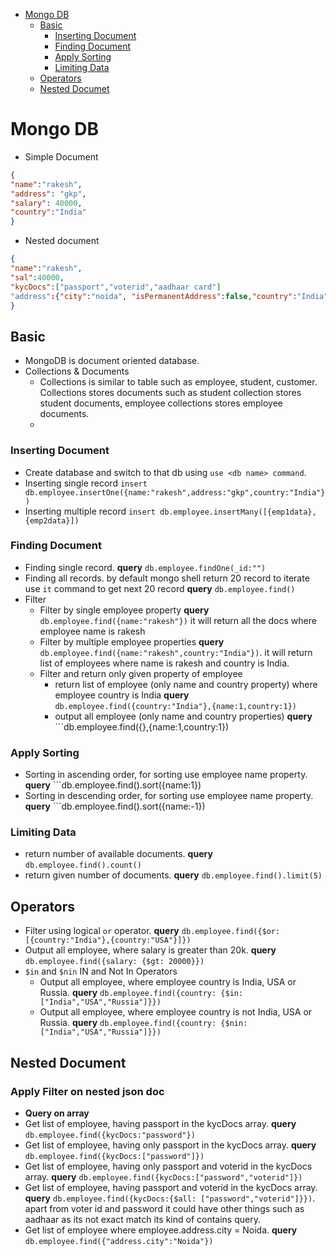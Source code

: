 - [Mongo DB](#mongo-db)
   - [Basic](#basic)
      - [Inserting Document](#inserting-document)
      - [Finding Document](#finding-document)
      - [Apply Sorting](#apply-sorting)
      - [Limiting Data](#limiting-data)
   - [Operators](#Operators)
   - [Nested Documet](#nested-document) 

# Mongo DB
- Simple Document
```json
{
"name":"rakesh",
"address": "gkp",
"salary": 40000,
"country":"India"
}
``` 
- Nested document
```json
{
"name":"rakesh",
"sal":40000,
"kycDocs":["passport","voterid","aadhaar card"]
"address":{"city":"noida", "isPermanentAddress":false,"country":"India"}
}
```
  
## Basic
- MongoDB is document oriented database.
- Collections & Documents
  - Collections is similar to table such as employee, student, customer. Collections stores documents such as student collection stores student documents, employee collections stores employee documents.
  - 

### Inserting Document
- Create database and switch to that db using ```use <db name> command```.
- Inserting single record ```insert db.employee.insertOne({name:"rakesh",address:"gkp",country:"India"})```
- Inserting multiple record ```insert db.employee.insertMany([{emp1data},{emp2data}])```
### Finding Document
- Finding single record. **query** ```db.employee.findOne(_id:"")```
- Finding all records. by default mongo shell return 20 record to iterate use ```it``` command to get next 20 record **query** ```db.employee.find()```
- Filter 
  - Filter by single employee property **query** ```db.employee.find({name:"rakesh"})``` it will return all the docs where employee name is rakesh
  - Filter by multiple employee properties **query** ```db.employee.find({name:"rakesh",country:"India"})```. it will return list of employees where name is rakesh and country is India.
  - Filter and return only given property of employee
    -  return list of employee (only name and country property) where employee country is India **query** ```db.employee.find({country:"India"},{name:1,country:1})```  
    -  output all employee (only name and country properties) **query** ```db.employee.find({},{name:1,country:1})
   
### Apply Sorting
- Sorting in ascending order, for sorting use employee name property. **query** ```db.employee.find().sort({name:1})
- Sorting in descending order, for sorting use employee name property. **query** ```db.employee.find().sort({name:-1})
### Limiting Data
- return number of available documents. **query** ```db.employee.find().count()```
- return given number of documents. **query** ```db.employee.find().limit(5)```

## Operators
- Filter using logical ```or``` operator. **query** ```db.employee.find({$or: [{country:"India"},{country:"USA"}]})```
- Output all employee, where salary is greater than 20k. **query** ```db.employee.find({salary: {$gt: 20000}})```
- ```$in``` and ```$nin``` IN and Not In Operators
  - Output all employee, where employee country is India, USA or Russia. **query** ```db.employee.find({country: {$in: ["India","USA","Russia"]}})```
  - Output all employee, where employee country is not India, USA or Russia. **query** ```db.employee.find({country: {$nin: ["India","USA","Russia"]}})```

## Nested Document
### Apply Filter on nested json doc
- **Query on array**
 - Get list of employee, having passport in the kycDocs array. **query** ```db.employee.find({kycDocs:"password"})```
 - Get list of employee, having only passport in the kycDocs array. **query** ```db.employee.find({kycDocs:["password"]})```
 - Get list of employee, having only passport and voterid in the kycDocs array. **query** ```db.employee.find({kycDocs:["password","voterid"]})```
 - Get list of employee, having  passport and voterid in the kycDocs array. **query** ```db.employee.find({kycDocs:{$all: ["password","voterid"]}})```. apart from voter id and password it could have other things such as aadhaar as its not exact match its kind of contains query.
- Get list of employee where employee.address.city = Noida. **query** ```db.employee.find({"address.city":"Noida"})```

